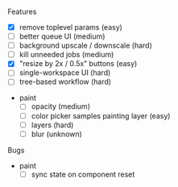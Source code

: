 Features
- [x] remove toplevel params (easy)
- [ ] better queue UI (medium)
- [ ] background upscale / downscale (hard)
- [ ] kill unneeded jobs (medium)
- [x] "resize by 2x / 0.5x" buttons (easy)
- [ ] single-workspace UI (hard)
- [ ] tree-based workflow (hard)
- paint
  - [ ] opacity (medium)
  - [ ] color picker samples painting layer (easy)
  - [ ] layers (hard)
  - [ ] blur (unknown)

Bugs
- paint
  - [ ] sync state on component reset
